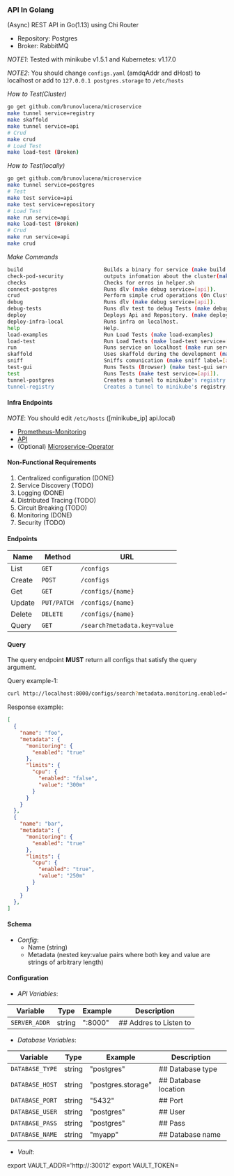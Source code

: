 ### API In Golang

(Async) REST API in Go(1.13) using Chi Router

- Repository: Postgres
- Broker: RabbitMQ

*NOTE1*: Tested with minikube v1.5.1 and Kubernetes: v1.17.0

*NOTE2*: You should change `configs.yaml` (amdqAddr and dHost) to localhost or add to `127.0.0.1 postgres.storage` to `/etc/hosts`

*How to Test(Cluster)*

```sh
go get github.com/brunovlucena/microservice
make tunnel service=registry
make skaffold
make tunnel service=api
# Crud
make crud
# Load Test
make load-test (Broken)
```

*How to Test(locally)*

```sh
go get github.com/brunovlucena/microservice
make tunnel service=postgres
# Test
make test service=api
make test service=repository
# Load Test
make run service=api
make load-test (Broken)
# Crud
make run service=api
make crud
```

*Make Commands*

```sh
build                          Builds a binary for service (make build service=[api]).
check-pod-security             outputs infomation about the cluster(make check-pod-security label=[api] namespace=[dev])
checks                         Checks for erros in helper.sh
connect-postgres               Runs dlv (make debug service=[api]).
crud                           Perform simple crud operations (On Cluster).
debug                          Runs dlv (make debug service=[api]).
debug-tests                    Runs dlv test to debug Tests (make debug service=[api]).
deploy                         Deploys Api and Repository. (make deploy service=[api] version=v0.0.1 namespace=[dev])
deploy-infra-local             Runs infra on localhost.
help                           Help. 
load-examples                  Run Load Tests (make load-examples)
load-test                      Run Load Tests (make load-test service=[api])
run                            Runs service on localhost (make run service=[api]).
skaffold                       Uses skaffold during the development (make scaffold).
sniff                          Sniffs comunication (make sniff label=[api] namespace=[dev])
test-gui                       Runs Tests (Browser) (make test-gui service=[api]).
test                           Runs Tests (make test service=[api]).
tunnel-postgres                Creates a tunnel to minikube's registry.
tunnel-registry                Creates a tunnel to minikube's registry.
```


#### Infra Endpoints

*NOTE*: You should edit `/etc/hosts` ([minikube_ip] api.local)

- [Prometheus-Monitoring](http://api.local:31000)
- [API](ttp://api.local:32000)
- (Optional) [Microservice-Operator](https://github.com/brunovlucena/microservice-operator)


#### Non-Functional Requirements

1. Centralized configuration (DONE)
2. Service Discovery (TODO)
3. Logging (DONE)
4. Distributed Tracing (TODO)
5. Circuit Breaking (TODO)
7. Monitoring (DONE)
8. Security (TODO)


#### Endpoints

| Name   | Method      | URL
| ---    | ---         | ---
| List   | `GET`       | `/configs`
| Create | `POST`      | `/configs`
| Get    | `GET`       | `/configs/{name}`
| Update | `PUT/PATCH` | `/configs/{name}`
| Delete | `DELETE`    | `/configs/{name}`
| Query  | `GET`       | `/search?metadata.key=value`


#### Query

The query endpoint **MUST** return all configs that satisfy the query argument.

Query example-1:

```sh
curl http://localhost:8000/configs/search?metadata.monitoring.enabled=true
```

Response example:

```json
[
  {
    "name": "foo",
    "metadata": {
      "monitoring": {
        "enabled": "true"
      },
      "limits": {
        "cpu": {
          "enabled": "false",
          "value": "300m"
        }
      }
    }
  },
  {
    "name": "bar",
    "metadata": {
      "monitoring": {
        "enabled": "true"
      },
      "limits": {
        "cpu": {
          "enabled": "true",
          "value": "250m"
        }
      }
    }
  },
]
```


#### Schema

- *Config*:
  - Name (string)
  - Metadata (nested key:value pairs where both key and value are strings of arbitrary length)


#### Configuration

- *API Variables*:

| Variable | Type | Example | Description |
| -------- | ---- | ------- | ----------- |
|`SERVER_ADDR`| string | ":8000"			| ## Addres to Listen to

- *Database Variables*:

| Variable | Type | Example | Description |
| -------- | ---- | ------- | ----------- |
|`DATABASE_TYPE`| string | "postgres"			| ## Database type
|`DATABASE_HOST`| string | "postgres.storage"	| ## Database location
|`DATABASE_PORT`| string | "5432"				| ## Port
|`DATABASE_USER`| string | "postgres"			| ## User
|`DATABASE_PASS`| string | "postgres"			| ## Pass
|`DATABASE_NAME`| string | "myapp"				| ## Database name


- *Vault*:

export VAULT_ADDR='http://<ip>:30012'
export VAULT_TOKEN=<token>

